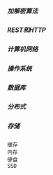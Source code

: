 
##### 加解密算法

##### REST和HTTP

##### 计算机网络

##### 操作系统

##### 数据库

##### 分布式


##### 存储
    缓存
    内存
    硬盘
    SSD


